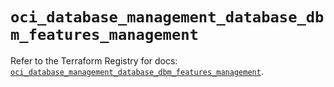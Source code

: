 # `oci_database_management_database_dbm_features_management`

Refer to the Terraform Registry for docs: [`oci_database_management_database_dbm_features_management`](https://registry.terraform.io/providers/hashicorp/oci/7.19.0/docs/resources/database_management_database_dbm_features_management).
